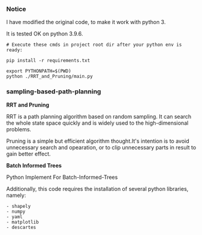 ### Notice
I have modified the original code, to make it work with python 3.

It is tested OK on python 3.9.6.

```shell
# Execute these cmds in project root dir after your python env is ready: 

pip install -r requirements.txt

export PYTHONPATH=$(PWD)
python ./RRT_and_Pruning/main.py

```


### sampling-based-path-planning

**RRT and Pruning**

RRT is a path planning algorithm based on random sampling. It can search the whole state space quickly and is widely used to the high-dimensional problems.

Pruning is a simple but efficient algorithm thought.It's intention is to avoid unnecessary search and opearation, or to clip unnecessary parts in result to gain better effect.



**Batch Informed Trees**

Python Implement For Batch-Informed-Trees



Additionally, this code requires the installation of several python libraries, namely:

	- shapely
	- numpy
	- yaml
	- matplotlib
	- descartes